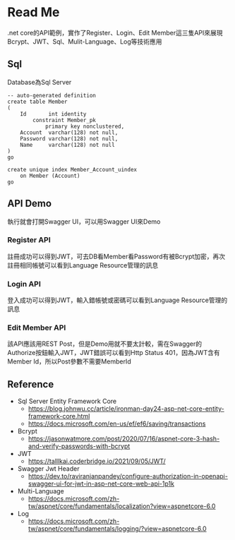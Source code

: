 # Read Me
.net core的API範例，實作了Register、Login、Edit Member這三隻API來展現Bcrypt、JWT、Sql、Mulit-Language、Log等技術應用

## Sql
Database為Sql Server
```
-- auto-generated definition
create table Member
(
    Id       int identity
        constraint Member_pk
            primary key nonclustered,
    Account  varchar(128) not null,
    Password varchar(128) not null,
    Name     varchar(128) not null
)
go

create unique index Member_Account_uindex
    on Member (Account)
go

```

## API Demo
執行就會打開Swagger UI，可以用Swagger UI來Demo

### Register API
註冊成功可以得到JWT，可去DB看Member看Password有被Bcrypt加密，再次註冊相同帳號可以看到Language Resource管理的訊息

### Login API
登入成功可以得到JWT，輸入錯帳號或密碼可以看到Language Resource管理的訊息

### Edit Member API
該API應該用REST Post，但是Demo用就不要太計較，需在Swagger的Authorize按鈕輸入JWT，JWT錯誤可以看到Http Status 401，因為JWT含有Member Id，所以Post參數不需要MemberId


## Reference
* Sql Server Entity Framework Core
	* https://blog.johnwu.cc/article/ironman-day24-asp-net-core-entity-framework-core.html
	* https://docs.microsoft.com/en-us/ef/ef6/saving/transactions
* Bcrypt
	* https://jasonwatmore.com/post/2020/07/16/aspnet-core-3-hash-and-verify-passwords-with-bcrypt
* JWT
	* https://talllkai.coderbridge.io/2021/09/05/JWT/
* Swagger Jwt Header
	* https://dev.to/raviranjanpandey/configure-authorization-in-openapi-swagger-ui-for-jwt-in-asp-net-core-web-api-1p1k
* Multi-Language
	* https://docs.microsoft.com/zh-tw/aspnet/core/fundamentals/localization?view=aspnetcore-6.0
* Log
	* https://docs.microsoft.com/zh-tw/aspnet/core/fundamentals/logging/?view=aspnetcore-6.0